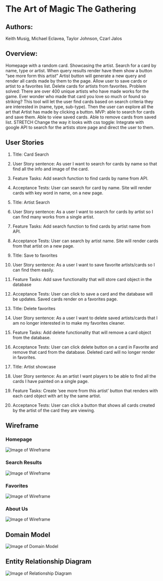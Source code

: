 # The Art of Magic The Gathering

## Authors:

Keith Musig, Michael Eclavea, Taylor Johnson, Czarl Jalos

## Overview:

Homepage with a random card. Showcasing the artist.
Search for a card by name, type or artist.
When query results render have them show a button “see more form this artist”
Artist button will generate a new query and render all cards made by them to the page.
Allow user to save cards or artist to a favorites list.
Delete cards for artists from favorites.
Problem solved:
There are over 400 unique artists who have made works for the game.
Ever wonder who made that card you love so much or found so striking? This tool will let the user find cards based on search criteria they are interested in (name, type, sub-type). Then the user can explore all the art that Artist has made by clicking a button.
MVP: able to search for cards and save them. Able to view saved cards. Able to remove cards from saved list.
STRETCH
Change the way it looks with css toggle:
Integrate with google API to search for the artists store page and direct the user to them.

## User Stories

1. Title: Card Search
2. User Story sentence: As user I want to search for cards by name so that find all the info and image of the card.
3. Feature Tasks: Add search function to find cards by name from API.
4. Acceptance Tests: User can search for card by name. Site will render cards with key word in name, on a new page.

5. Title: Artist Search
6. User Story sentence: As a user I want to search for cards by artist so I can find many works from a single artist.
7. Feature Tasks: Add search function to find cards by artist name from API.
8. Acceptance Tests: User can search by artist name. Site will render cards from that artist on a new page.

9. Title: Save to favorites
10. User Story sentence: As a user I want to save favorite artists/cards so I can find them easily.
11. Feature Tasks: Add save functionality that will store card object in the database
12. Acceptance Tests: User can click to save a card and the database will be updates. Saved cards render on a favorites page.

13. Title: Delete favorites
14. User Story sentence: As a user I want to delete saved artists/cards that I am no longer interested in to make my favorites cleaner.
15. Feature Tasks: Add delete functionality that will remove a card object from the database.
16. Acceptance Tests: User can click delete button on a card in Favorite and remove that card from the database. Deleted card will no longer render in favorites.

17. Title: Artist showcase
18. User Story sentence: As an artist I want players to be able to find all the cards I have painted on a single page.
19. Feature Tasks: Create ‘see more from this artist’ button that renders with each card object with art by the same artist.
20. Acceptance Tests: User can click a button that shows all cards created by the artist of the card they are viewing.

## Wireframe

### Homepage

![Image of Wireframe](https://lh3.googleusercontent.com/4hiVgBWLSxeZS6lffQwY3rkg_NryTU-QHyuGd6x1F7JGE4G0Qm6Pyees-9AO4NW3XhnFBVpAiCkO1Pw1ANocz-TWUkVCrTbM9Cglq9S0ON9zZ_-fTo8grwnPfRGok54_Sa32mJJ-Tg=w2400)

### Search Results

![Image of Wireframe](https://lh3.googleusercontent.com/BTNyHgR3vmRQG3B1krrcd09Epp1KIB75AxduKFauvr-Eu-aeWzcnzbcBVx4fD8Nutb_xzAa6GaUJ-q0Dm5-aZUTIAN4kFgJuV8r2h4SYXD-xUgWXZRVH6iV3VYUF45I38Fnv8yi-sw=w2400)

### Favorites

![Image of Wireframe](https://lh3.googleusercontent.com/HJyEVHQxuIJL23zyWKo6sDGBJhOU5h5uHeLNVaTtyovB4NnVpbi_S2PeCrcp6xQgEnvSFbxsm7hOp_aph2_r2LCiPrjW3m5Bi7qPvjIA574qap3EisFMhCSrbZvdNQpv2Y_4qcJWGQ=w2400)

### About Us

![Image of Wireframe](https://lh3.googleusercontent.com/51eqXyfIg8eKj17SbuqMYuzTqEEdv9SoIcKyEkhuHkTmj8Tsfy2l9u_Mvlu5dygzCbdmkWAhMRrLjSAnNk422o2NmnT-LHEkUApalgej8EgfSxdBmqKWwto-NVBtdrdudZ49YibYSQ=w2400)

## Domain Model

![Image of Domain Model](https://lh3.googleusercontent.com/7ZE7Alv4WdCJqauVl9kzncwgj7odon8ePGR6-LOmz5Y_bWUL337ymeHz7wvQn99VFt3UIqLqJyyE4wlGD66d40av42qFAgIKEjDDMrIhAgogqzBn3efUV2yxxX9cOBKwY9XRqKU-yw=w2400)

## Entity Relationship Diagram

![Image of Relationship Diagram](https://lh3.googleusercontent.com/UlISeeG6KPP9XHt1uOWLV2lBUiPa1xKXpLOrirjikjLaBuLtFhe8RDvrCjK7BA0QG_JAI29qSFUI10lEYTD1PqhJ-gOFgYtYwFv_0qPwOVXIf_aGE6KqVBWoBA4S_xA3ZCyNuGj4Mg=w2400)
